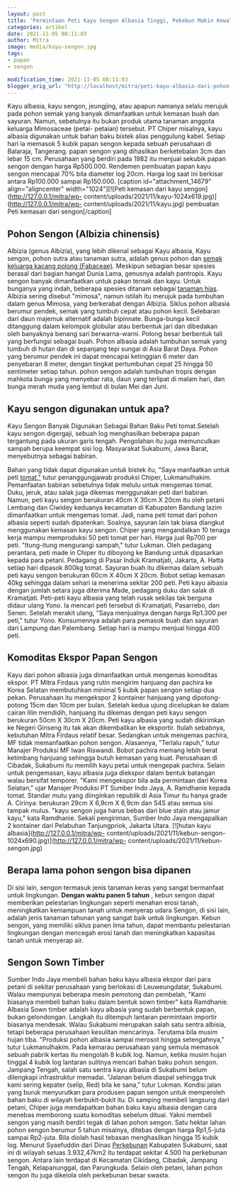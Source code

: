```yaml
---
layout: post
title: 'Permintaan Peti Kayu Sengon Albasia Tinggi, Pekebun Makin Kewalahan'
categories: artikel
date: 2021-11-05 08:11:03
author: Mitra
image: media/kayu-sengon.jpg
tags:
- papan
- sengon

modification_time: 2021-11-05 08:11:03
blogger_orig_url: "http://localhost/mitra/peti-kayu-albasia-dari-pohon-sengon.html"
---
```


Kayu albasia, kayu sengon, jeungjing, atau apapun namanya selalu merujuk pada
pohon semak yang banyak dimanfaatkan untuk kemasan buah dan sayuran. Namun,
sebetulnya itu bukan produk utama tanaman anggota keluarga Mimosaceae (petai-
petaian) tersebut. PT Chiper misalnya, kayu albasia digunakan untuk bahan baku
bistek alias penggulung kabel. Setiap hari ia memasok 5 kubik papan sengon
kepada sebuah perusahaan di Balaraja, Tangerang. papan sengon yang dihasilkan
berketebalan 3cm dan lebar 15 cm. Perusahaan yang berdiri pada 1982 itu
menjual sekubik papan sengon dengan harga Rp500.000. Rendemen pembuatan papan
kayu sengon mencapai 70% bila diameter log 20cm. Harga log saat ini berkisar
antara Rp100.000 sampai Rp150.000. [caption id="attachment_14679"
align="aligncenter" width="1024"][![Peti kemasan dari kayu
sengon](http://127.0.0.1/mitra/wp-
content/uploads/2021/11/kayu-1024x619.jpg)](http://127.0.0.1/mitra/wp-
content/uploads/2021/11/kayu.jpg) pembuatan Peti kemasan dari sengon[/caption]

## Pohon Sengon (Albizia chinensis)

Albizia (genus Albizia), yang lebih dikenal sebagai Kayu albasia, Kayu sengon,
pohon sutra atau tanaman sutra, adalah genus pohon dan [semak keluarga kacang
polong (Fabaceae)](https://www.britannica.com/plant/albizia). Meskipun
sebagian besar spesies berasal dari bagian hangat Dunia Lama, genusnya adalah
pantropis. Kayu sengon banyak dimanfaatkan untuk pakan ternak dan kayu. Untuk
bunganya yang indah, beberapa spesies ditanam sebagai [tanaman
hias](http://127.0.0.1/mitra/tanaman-hias "tanaman hias"). Albizia sering
disebut "mimosa", namun istilah itu merujuk pada tumbuhan dalam genus Mimosa,
yang berkerabat dengan Albizia. Siklus pohon albasia berumur pendek, semak
yang tumbuh cepat atau pohon kecil. Selebaran dari daun majemuk alternatif
adalah bipinnate. Bunga-bunga kecil ditanggung dalam kelompok globular atau
berbentuk jari dan dibedakan oleh banyaknya benang sari berwarna-warni. Polong
besar berbentuk tali yang berfungsi sebagai buah. Pohon albasia adalah
tumbuhan semak yang tumbuh di hutan dan di sepanjang tepi sungai di Asia Barat
Daya. Pohon yang berumur pendek ini dapat mencapai ketinggian 6 meter dan
penyebaran 8 meter, dengan tingkat pertumbuhan cepat 25 hingga 50 sentimeter
setiap tahun. pohon sengon adalah tumbuhan tropis dengan mahkota bunga yang
menyebar rata, daun yang terlipat di malam hari, dan bunga merah muda yang
lembut di bulan Mei dan Juni.

## Kayu sengon digunakan untuk apa?

Kayu Sengon Banyak Digunakan Sebagai Bahan Baku Peti tomat.Setelah kayu sengon
digergaji, sebuah log menghasilkan beberapa papan tergantung pada ukuran garis
tengah. Pengolahan itu juga memunculkan sampah berupa keempat sisi log.
Masyarakat Sukabumi, Jawa Barat, menyebutnya sebagai babiran.

Bahan yang tidak dapat digunakan untuk bistek itu, "Saya manfaatkan untuk peti
[tomat,"](http://127.0.0.1/mitra/topik/tomat) tutur penanggungjawab produksi
Chiper, Lukmanulhakim. Pemanfaatan babiran sebetulnya tidak melulu untuk
mengemas tomat. Duku, jeruk, atau salak juga dikemas menggunakan peti dari
babiran. Namun, peti kayu sengon berukuran 40cm X 30cm X 20cm itu oleh petani
Lembang dan Ciwidey keduanya kecamatan di Kabupaten Bandung lazim dimanfaatkan
untuk mengemas tomat. Jadi, nama peti tomat dari pohon albasia seperti sudah
dipatenkan. Soalnya, sayuran lain tak biasa diangkut menggunakan kemasan kayu
sengon. Chiper yang mengandalkan 10 tenaga kerja mampu memproduksi 50 peti
tomat per hari. Harga jual Rp700 per peti. "Itung-itung mengurangi sampah,"
tutur Lukman. Oleh pedagang perantara, peti made in Chiper itu diboyong ke
Bandung untuk dipasarkan kepada para petani. Pedagang di Pasar Induk
Kramatjati, Jakarta, A. Hatta setiap hari dipasok 800kg tomat. Sayuran buah
itu dikemas dalam sebuah peti kayu sengon berukuran 60cm X 40cm X 20cm. Bobot
setiap kemasan 40kg sehingga dalam sehari ia menerima sekitar 200 peti. Peti
kayu albasia dengan jumlah setara juga diterima Made, pedagang duku dan salak
di Kramatjati. Peti-peti kayu albasia yang telah rusak sekilas tak berguna
didaur ulang Yono. Ia mencari peti tersebut di Kramatjati, Pasarrebo, dan
Senen. Setelah merakit ulang, "Saya menjualnya dengan harga Rp1.300 per peti,"
tutur Yono. Konsumennya adalah para pemasok buah dan sayuran dari Lampung dan
Palembang. Setiap hari ia mampu menjual hingga 400 peti.

## Komoditas Ekspor Papan Sengon

Kayu dari pohon albasia juga dimanfaatkan untuk mengemas komoditas ekspor. PT
Mitra Firdaus yang rutin mengirim hanjuang dan pachira ke Korea Selatan
membutuhkan minimal 5 kubik papan sengon setiap dua pekan. Perusahaan itu
mengekspor 2 kontainer hanjuang yang dipotong-potong 15cm dan 10cm per bulan.
Setelah kedua ujung dicelupkan ke dalam cairan lilin mendidih, hanjuang itu
dikemas dengan peti kayu sengon berukuran 50cm X 30cm X 20cm. Peti kayu
albasia yang sudah dikirimkan ke Negeri Ginseng itu tak akan dikembalikan ke
eksportir. Itulah sebabnya, kebutuhan Mitra Firdaus relatif besar. Sedangkan
untuk mengemas pachira, MF tidak memanfaatkan pohon sengon. Alasannya,
"Terlalu rapuh," tutur Manajer Produksi MF Iwan Riswandi. Bobot pachira memang
lebih berat ketimbang hanjuang sehingga butuh kemasan yang kuat. Perusahaan di
Cibadak, Sukabumi itu memilih kayu petai untuk mengepak pachira. Selain untuk
pengemasan, kayu albasia juga diekspor dalam bentuk batangan walau bersifat
temporer. "Kami mengekspor bila ada permintaan dari Korea Selatan," ujar
Manajer Produksi PT Sumber Indo Jaya, A. Ramdhanie kepada tomat. Standar mutu
yang diinginkan republik di Asia Timur itu hanya grade A. Cirinya: berukuran
29cm X 6,9cm X 6,9cm dan S4S atau semua sisi tampak mulus. "kayu sengon juga
harus bebas dari blue stain atau jamur kayu," kata Ramdhanie. Sekali
pengiriman, Sumber Indo Jaya mengapalkan 2 kontainer dari Pelabuhan
Tanjungpriok, Jakarta Utara. [![hutan kayu albasia](http://127.0.0.1/mitra/wp-
content/uploads/2021/11/kebun-sengon-1024x690.jpg)](http://127.0.0.1/mitra/wp-
content/uploads/2021/11/kebun-sengon.jpg)

## Berapa lama pohon sengon bisa dipanen

Di sisi lain, sengon termasuk jenis tanaman keras yang sangat bermanfaat untuk
lingkungan. **Dengan waktu panen 5 tahun** , kebun sengon dapat memberikan
pelestarian lingkungan seperti menahan erosi tanah, meningkatkan kemampuan
tanah untuk menyerap udara Sengon, di sisi lain, adalah jenis tanaman tahunan
yang sangat baik untuk lingkungan. Kebun sengon, yang memiliki siklus panen
lima tahun, dapat membantu pelestarian lingkungan dengan mencegah erosi tanah
dan meningkatkan kapasitas tanah untuk menyerap air.

## Sengon Sown Timber

Sumber Indo Jaya membeli bahan baku kayu albasia ekspor dari para petani di
sekitar perusahaan yang berlokasi di Leuweungdatar, Sukabumi. Walau mempunyai
beberapa mesin pemotong dan pembelah, "Kami biasanya membeli bahan baku dalam
bentuk sown timber" kata Ramdhanie. Albasia Sown timber adalah kayu albasia
yang sudah berbentuk papan, bukan gelondongan. Langkah itu ditempuh lantaran
permintaan importir biasanya mendesak. Walau Sukabumi merupakan salah satu
sentra albisia, tetapi beberapa perusahaan kesulitan mencarinya. Terutama bila
musim hujan tiba. "Produksi pohon albasia sampai merosot hingga setengahnya,"
tutur Lukmanulhakim. Pada kemarau perusahaan yang semula memasok sebuah pabrik
kertas itu mengolah 8 kubik log. Namun, ketika musim hujan tinggal 4 kubik log
lantaran sulitnya mencari bahan baku pohon sengon. Jampang Tengah, salah satu
sentra kayu albasia di Sukabumi belum dilengkapi infrastruktur memadai.
"Jalanan belum diaspal sehingga truk kami sering kepater (selip, Red) bila ke
sana," tutur Lukman. Kondisi jalan yang buruk menyurutkan para produsen papan
sengon untuk memperoleh bahan baku di wilayah berbukit-bukit itu. Di samping
membeli langsung dari petani, Chiper juga mendapatkan bahan baku kayu albasia
dengan cara menebas memborong suatu komoditas sebelum dituai. Yakni membeli
sengon yang masih berdiri tegak di lahan pohon sengon. Satu hektar lahan pohon
sengon berumur 5 tahun misalnya, ditebas dengan harga Rp1,5-juta sampai
Rp2-juta. Bila diolah hasil tebasan menghasilkan hingga 15 kubik log. Menurut
Syaefuddin dari Dinas [Perkebunan](http://127.0.0.1/mitra/perkebunan
"Perkebunan") Kabupaten Sukabumi, saat ini di wilayah seluas 3.932,47km2 itu
terdapat sekitar 4.500 ha perkebunan sengon. Antara lain terdapat di Kecamatan
Cikidang, Cibadak, Jampang Tengah, Kelapanunggal, dan Parungkuda. Selain oleh
petani, lahan pohon sengon itu juga dikelola oleh perkebunan besar swasta.


